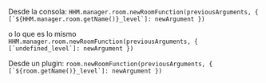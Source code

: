 
Desde la consola: ```HHM.manager.room.newRoomFunction(previousArguments, { [`${HHM.manager.room.getName()}_level`]: newArgument })```

o lo que es lo mismo ```HHM.manager.room.newRoomFunction(previousArguments, { [`undefined_level`]: newArgument })```

Desde un plugin: ```room.newRoomFunction(previousArguments, { [`${room.getName()}_level`]: newArgument })```
